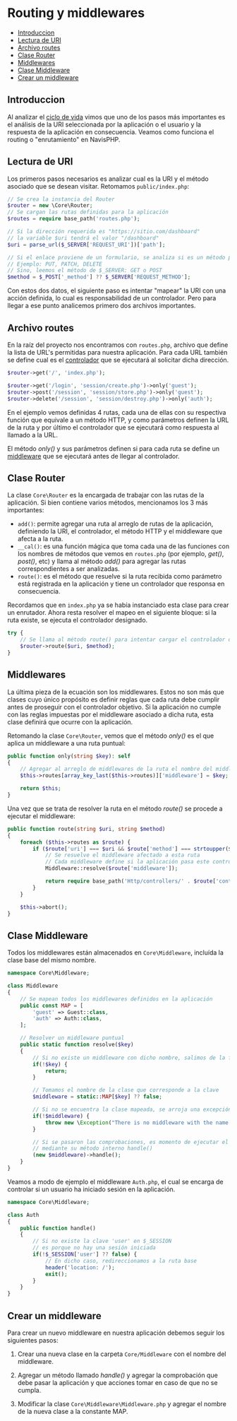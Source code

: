 # Routing y middlewares

-   [Introduccion](#introduccion)
-   [Lectura de URI](#lectura-de-uri)
-   [Archivo routes](#archivo-routes)
-   [Clase Router](#clase-router)
-   [Middlewares](#middlewares)
-   [Clase Middleware](#clase-middleware)
-   [Crear un middleware](#crear-un-middleware)

## Introduccion

Al analizar el [ciclo de vida](ciclo_vida.md) vimos que uno de los pasos más importantes es el análisis de la URI seleccionada por la aplicación o el usuario y la respuesta de la aplicación en consecuencia. Veamos como funciona el routing o "enrutamiento" en NavisPHP.

## Lectura de URI

Los primeros pasos necesarios es analizar cual es la URI y el método asociado que se desean visitar. Retomamos `public/index.php`:

```php
// Se crea la instancia del Router
$router = new \Core\Router;
// Se cargan las rutas definidas para la aplicación
$routes = require base_path('routes.php');

// Si la dirección requerida es "https://sitio.com/dashboard"
// la variable $uri tendrá el valor "/dashboard"
$uri = parse_url($_SERVER['REQUEST_URI'])['path'];

// Si el enlace proviene de un formulario, se analiza si es un método personalizado
// Ejemplo: PUT, PATCH, DELETE
// Sino, leemos el método de $_SERVER: GET o POST
$method = $_POST['_method'] ?? $_SERVER['REQUEST_METHOD'];
```

Con estos dos datos, el siguiente paso es intentar "mapear" la URI con una acción definida, lo cual es responsabilidad de un controlador. Pero para llegar a ese punto analicemos primero dos archivos importantes.

## Archivo routes

En la raíz del proyecto nos encontramos con `routes.php`, archivo que define la lista de URL's permitidas para nuestra aplicación. Para cada URL también se define cual es el [controlador](controladores.md) que se ejecutará al solicitar dicha dirección.

```php
$router->get('/', 'index.php');

$router->get('/login', 'session/create.php')->only('guest');
$router->post('/session', 'session/store.php')->only('guest');
$router->delete('/session', 'session/destroy.php')->only('auth');
```

En el ejemplo vemos definidas 4 rutas, cada una de ellas con su respectiva función que equivale a un método HTTP, y como parámetros definen la URL de la ruta y por último el controlador que se ejecutará como respuesta al llamado a la URL.

El método _only()_ y sus parámetros definen si para cada ruta se define un [middleware](#middlewares) que se ejecutará antes de llegar al controlador.

## Clase Router

La clase `Core\Router` es la encargada de trabajar con las rutas de la aplicación. Si bien contiene varios métodos, mencionamos los 3 más importantes:

-   `add()`: permite agregar una ruta al arreglo de rutas de la aplicación, definiendo la URI, el controlador, el método HTTP y el middleware que afecta a la ruta.
-   `__cal()`: es una función mágica que toma cada una de las funciones con los nombres de métodos que vemos en `routes.php` (por ejemplo, _get()_, _post()_, etc) y llama al método _add()_ para agregar las rutas correspondientes a ser analizadas.
-   `route()`: es el método que resuelve si la ruta recibida como parámetro está registrada en la aplicación y tiene un controlador que responsa en consecuencia.

Recordamos que en `index.php` ya se había instanciado esta clase para crear un enrutador. Ahora resta resolver el mapeo en el siguiente bloque: si la ruta existe, se ejecuta el controlador designado.

```php
try {
    // Se llama al método route() para intentar cargar el controlador de respuesta
    $router->route($uri, $method);
}
```

## Middlewares

La última pieza de la ecuación son los middlewares. Estos no son más que clases cuyo único propósito es definir reglas que cada ruta debe cumplir antes de proseguir con el controlador objetivo. Si la aplicación no cumple con las reglas impuestas por el middleware asociado a dicha ruta, esta clase definirá que ocurre con la aplicación.

Retomando la clase `Core\Router`, vemos que el método _only()_ es el que aplica un middleware a una ruta puntual:

```php
public function only(string $key): self
{
    // Agregar al arreglo de middlewares de la ruta el nombre del middleware $key
    $this->routes[array_key_last($this->routes)]['middleware'] = $key;

    return $this;
}
```

Una vez que se trata de resolver la ruta en el método _route()_ se procede a ejecutar el middleware:

```php
public function route(string $uri, string $method)
{
    foreach ($this->routes as $route) {
        if ($route['uri'] === $uri && $route['method'] === strtoupper($method)) {
            // Se resuelve el middleware afectado a esta ruta
            // Cada middleware define si la aplicación pasa este control
            Middleware::resolve($route['middleware']);

            return require base_path('Http/controllers/' . $route['controller']);
        }
    }

    $this->abort();
}
```

## Clase Middleware

Todos los middlewares están almacenados en `Core\Middleware`, incluída la clase base del mismo nombre.

```php
namespace Core\Middleware;

class Middleware
{
    // Se mapean todos los middlewares definidos en la aplicación
    public const MAP = [
        'guest' => Guest::class,
        'auth' => Auth::class,
    ];

    // Resolver un middleware puntual
    public static function resolve($key)
    {
        // Si no existe un middleware con dicho nombre, salimos de la función
        if(!$key) {
            return;
        }

        // Tomamos el nombre de la clase que corresponde a la clave
        $middleware = static::MAP[$key] ?? false;

        // Si no se encuentra la clase mapeada, se arroja una excepción
        if(!$middleware) {
            throw new \Exception("There is no middleware with the name '{$key}'.");
        }

        // Si se pasaron las comprobaciones, es momento de ejecutar el middleware
        // mediante su método interno handle()
        (new $middleware)->handle();
    }
}
```

Veamos a modo de ejemplo el middleware `Auth.php`, el cual se encarga de controlar si un usuario ha iniciado sesión en la aplicación.

```php
namespace Core\Middleware;

class Auth
{
    public function handle()
    {
        // Si no existe la clave 'user' en $_SESSION
        // es porque no hay una sesión iniciada
        if(!$_SESSION['user'] ?? false) {
            // En dicho caso, redireccionamos a la ruta base
            header('location: /');
            exit();
        }
    }
}
```

## Crear un middleware

Para crear un nuevo middleware en nuestra aplicación debemos seguir los siguientes pasos:

1. Crear una nueva clase en la carpeta `Core/Middleware` con el nombre del middleware.

2. Agregar un método llamado _handle()_ y agregar la comprobación que debe pasar la aplicación y que acciones tomar en caso de que no se cumpla.

3. Modificar la clase `Core\Middleware\Middleware.php` y agregar el nombre de la nueva clase a la constante MAP.
